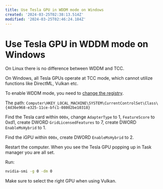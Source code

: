 ```yaml
---
title: Use Tesla GPU in WDDM mode on Windows
created: '2024-03-25T02:38:13.514Z'
modified: '2024-03-25T02:46:24.184Z'
---
```


# Use Tesla GPU in WDDM mode on Windows

On Linux there is no difference between WDDM and TCC.

On Windows, all Tesla GPUs operate at TCC mode, which cannot utilize functions like DirectML, Vulkan etc.

To enable WDDM mode, you need to [change the registry](https://blog.csdn.net/qq_45673245/articles/details/128555342).

The path: `Computer\HKEY_LOCAL_MACHINE\SYSTEM\CurrentControlSet\Class\{4d36e968-e325-11ce-bfc1-08002be10318}`

Find the Tesla card within `000x`, change `AdapterType` to 1, `FeatureScore` to 0xd1, create DWORD `GridLicensedFeatures` to 7, create DWORD `EnableMsHybrid` to 1.

Find the iGPU within `000x`, create DWORD `EnableMsHybrid` to 2.

Restart the computer. When you see the Tesla GPU popping up in Task manager you are all set.

Run:

```cmd
nvidia-smi -g 0 -dm 0
```

Make sure to select the right GPU when using Vulkan.
